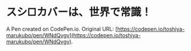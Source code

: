 # スシ□カバーは、世界で常識！

A Pen created on CodePen.io. Original URL: [https://codepen.io/toshiya-marukubo/pen/WNdQvgv](https://codepen.io/toshiya-marukubo/pen/WNdQvgv).

